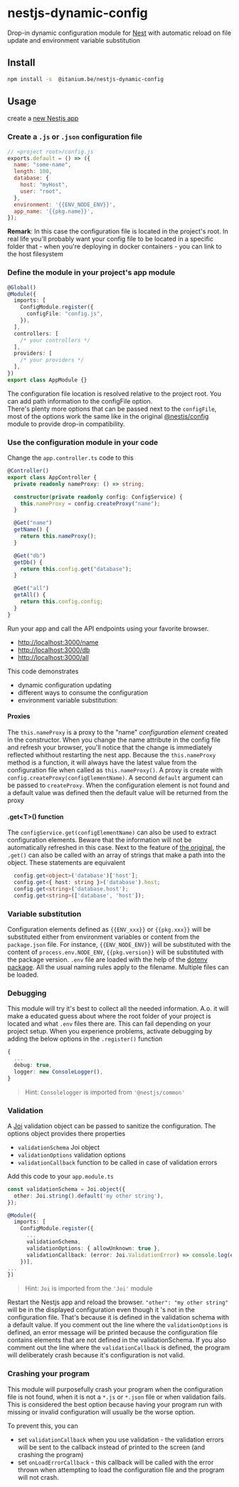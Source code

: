 # nestjs-dynamic-config

Drop-in dynamic configuration module for [Nest](https://github.com/nestjs/nest) with automatic reload on file update and environment variable substitution

## Install

```bash
npm install -s  @itanium.be/nestjs-dynamic-config
```

## Usage

create a [new Nestjs app](https://docs.nestjs.com/first-steps)

### Create a `.js` or `.json` configuration file

```js
// <project root>/config.js
exports.default = () => ({
  name: "some-name",
  length: 100,
  database: {
    host: "myHost",
    user: "root",
  },
  environment: '{{ENV_NODE_ENV}}',
  app_name: '{{pkg.name}}',
});
```

**Remark**: In this case the configuration file is located in the project's root.  In real life you'll probably want your config file to be located in a specific folder that - when you're deploying in docker containers - you can link to the host filesystem

### Define the module in your project's app module

```ts
@Global()
@Module({
  imports: [
    ConfigModule.register({
      configFile: "config.js",
    }),
  ],
  controllers: [
    /* your controllers */
  ],
  providers: [
    /* your providers */
  ],
})
export class AppModule {}
```
The configuration file location is resolved relative to the project root.  You can add path information to the configFile option.  
There's plenty more options that can be passed next to the `configFile`, most of the options work the same like in the original [@nestjs/config](https://docs.nestjs.com/techniques/configuration) module to provide drop-in compatibility.

### Use the configuration module in your code
Change the `app.controller.ts` code to this

```ts
@Controller()
export class AppController {
  private readonly nameProxy: () => string;

  constructor(private readonly config: ConfigService) {
    this.nameProxy = config.createProxy("name");
  }

  @Get("name")
  getName() {
    return this.nameProxy();
  }

  @Get("db")
  getDb() {
    return this.config.get("database");
  }

  @Get("all")
  getAll() {
    return this.config.config;
  }
}
```

Run your app and call the API endpoints using your favorite browser.

- <http://localhost:3000/name>
- <http://localhost:3000/db>
- <http://localhost:3000/all>

This code demonstrates

- dynamic configuration updating
- different ways to consume the configuration
- environment variable substitution:

#### Proxies

The `this.nameProxy` is a proxy to the "name" *configuration element* created in the constructor.  When you change the name attribute in the config file and refresh your browser, you'll notice that the change is immediately reflected whithout restarting the nest app.  Because the `this.nameProxy` method is a function, it will always have the latest value from the configuration file when called as `this.nameProxy()`.
A proxy is create with `config.createProxy(configElementName)`.  A second `default` argument can be passed to `createProxy`.  When the configuration element is not found and a default value was defined then the default value will be returned from the proxy

#### .get&lt;T&gt;() function

The `configService.get(configElementName)` can also be used to extract configuration elements.  Beware that the information will not be automatically refreshed in this case.  Next to the feature of [the original](https://docs.nestjs.com/techniques/configuration#using-the-configservice), the `.get()` can also be called with an array of strings that make a path into the object.  These statements are equivalent
```ts
  config.get<object>('database')['host'];
  config.get<{ host: string }>('database').host;
  config.get<string>('database.host');
  config.get<string>(['database', 'host']);
```

### Variable substitution

Configuration elements defined as `{{ENV_xxx}}` or `{{pkg.xxx}}` will be substituted either from environment variables or content from the `package.json` file.
For instance, `{{ENV_NODE_ENV}}` will be substituted with the content of `process.env.NODE_ENV`, `{{pkg.version}}` will be substituted with the package version.
`.env` file are loaded with the help of the [dotenv package](https://www.npmjs.com/package/dotenv).  All the usual naming rules apply to the filename.  Multiple files can be loaded.

### Debugging
This module will try it's best to collect all the needed information.  A.o. it will make a educated guess about where the root folder of your project is located and what `.env` files there are.  This can fail depending on your project setup.  When you experience problems, activate debugging by adding the below options in the `.register()` function

```ts
{
  ...
  debug: true,
  logger: new ConsoleLogger(),
}
```
> Hint: `Consolelogger` is imported from `'@nestjs/common'`

### Validation
A [Joi](https://joi.dev/api) validation object can be passed to sanitize the configuration.  The options object provides there properties

- `validationSchema` Joi object
- `validationOptions` validation options
- `validationCallback` function to be called in case of validation errors

Add this code to your `app.module.ts`

```ts
const validationSchema = Joi.object({
  other: Joi.string().default('my other string'),
});

@Module({
  imports: [
    ConfigModule.register({
      ...
      validationSchema,
      validationOptions: { allowUnknown: true },
      validationCallback: (error: Joi.ValidationError) => console.log(error),
    })],
...
})
```

> Hint: `Joi` is imported from the `'Joi'` module

Restart the Nestjs app and reload the browser.  `"other": "my other string"` will be in the displayed configuration even though it 's not in the configuration file.  That's because it is defined in the validation schema with a default value.
If you comment out the line where the `validationOptions` is defined, an error message will be printed because the configuration file contains elements that are not defined in the validationSchema.
If you also comment out the line where the `validationCallback` is defined, the program will deliberately crash because it's configuration is not valid.

### Crashing your program
This module will purposefully crash your program when the configuration file is not found, when it is not a `*.js` or `*.json` file or when validation fails.  This is considered the best option because having your program run with missing or invalid configuration will usually be the worse option.

To prevent this, you can

- set `validationCallback` when you use validation - the validation errors will be sent to the callback instead of printed to the screen (and crashing the program)
- set `onLoadErrorCallback` - this callback will be called with the error thrown when attempting to load the configuration file and the program will not crash.
